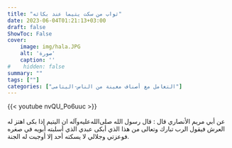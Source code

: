 ```yaml
---
title: "ثواب من سكت يتيما عند بكائه" 
date: 2023-06-04T01:21:13+03:00
draft: false
ShowToc: False
cover:
    image: img/hala.JPG
    alt: 'صورة'
    caption: ''
#    hidden: false
summary: ""
tags: [""]
categories: ["التعامل مع أصناف معينة من الناس-اليتامى"]
---
```

{{< youtube nvQU_Po6uuc >}}  
 <br>
عن أبي مريم
الأنصاري قال : قال رسول الله صلى‌الله‌عليه‌وآله ان اليتيم إذا بكى اهتز له العرش
فيقول الرب تبارك وتعالى من هذا الذي أبكى عبدي الذي أسلبته أبويه
في صغره فوعزتي وجلالي لا يسكته أحد إلا أوجبت له الجنة.
